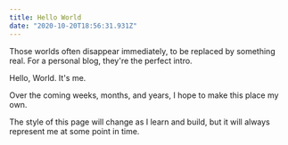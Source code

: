 ```yaml
---
title: Hello World
date: "2020-10-20T18:56:31.931Z"
---
```


Those worlds often disappear immediately, to be replaced by something real.
For a personal blog, they're the perfect intro.

<!-- more -->

Hello, World. It's me.

Over the coming weeks, months, and years, I hope to make this place my own.

The style of this page will change as I learn and build, but it will always represent me at some point in time.
